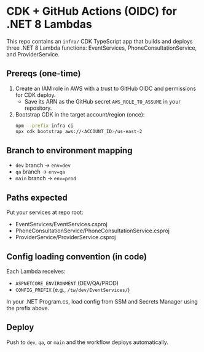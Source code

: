 # CDK + GitHub Actions (OIDC) for .NET 8 Lambdas

This repo contains an `infra/` CDK TypeScript app that builds and deploys three .NET 8 Lambda functions:
EventServices, PhoneConsultationService, and ProviderService.

## Prereqs (one-time)
1) Create an IAM role in AWS with a trust to GitHub OIDC and permissions for CDK deploy.
   - Save its ARN as the GitHub secret `AWS_ROLE_TO_ASSUME` in your repository.
2) Bootstrap CDK in the target account/region (once):
   ```bash
   npm --prefix infra ci
   npx cdk bootstrap aws://<ACCOUNT_ID>/us-east-2
   ```

## Branch to environment mapping
- `dev` branch -> `env=dev`
- `qa` branch -> `env=qa`
- `main` branch -> `env=prod`

## Paths expected
Put your services at repo root:
- EventServices/EventServices.csproj
- PhoneConsultationService/PhoneConsultationService.csproj
- ProviderService/ProviderService.csproj

## Config loading convention (in code)
Each Lambda receives:
- `ASPNETCORE_ENVIRONMENT` (DEV/QA/PROD)
- `CONFIG_PREFIX` (e.g., `/tw/dev/EventServices/`)

In your .NET Program.cs, load config from SSM and Secrets Manager using the prefix above.

## Deploy
Push to `dev`, `qa`, or `main` and the workflow deploys automatically.
